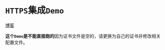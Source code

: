# `HTTPS`集成`Demo`

[博客](https://blog.csdn.net/qq_27525611/article/details/108653529)

**这个`Demo`是不能直接跑的**因为证书文件是空的，请更换为自己的证书并修改相关配置文件。

